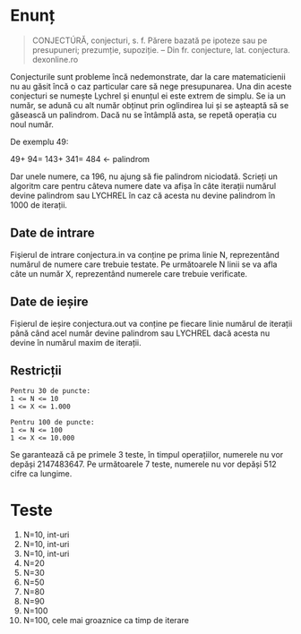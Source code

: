 # Enunț

> CONJECTÚRĂ, conjecturi, s. f. Părere bazată pe ipoteze sau pe presupuneri; prezumție, supoziție. – Din fr. conjecture, lat. conjectura.
dexonline.ro

Conjecturile sunt probleme încă nedemonstrate, dar la care matematicienii nu au găsit încă o caz particular care să nege presupunarea. Una din aceste conjecturi se numește Lychrel și enunțul ei este extrem de simplu. Se ia un număr, se adună cu alt număr obținut prin oglindirea lui și se așteaptă să se găsească un palindrom. Dacă nu se întâmplă asta, se repetă operația cu noul număr.

De exemplu 49:

49+
94=
143+
341=
484 <- palindrom

Dar unele numere, ca 196, nu ajung să fie palindrom niciodată. Scrieți un algoritm care pentru câteva numere date va afișa în câte iterații numărul devine palindrom sau LYCHREL în caz că acesta nu devine palindrom în 1000 de iterații.


## Date de intrare
Fişierul de intrare conjectura.in va conține pe prima linie N, reprezentând numărul de numere care trebuie testate. Pe următoarele N linii se va afla câte un număr X, reprezentând numerele care trebuie verificate.

## Date de ieșire
Fișierul de ieșire conjectura.out va conține pe fiecare linie numărul de iterații până când acel număr devine palindrom sau LYCHREL dacă acesta nu devine în numărul maxim de iterații.

## Restricții

```
Pentru 30 de puncte:
1 <= N <= 10
1 <= X <= 1.000

Pentru 100 de puncte:
1 <= N <= 100
1 <= X <= 10.000
```

Se garantează că pe primele 3 teste, în timpul operațiilor, numerele nu vor depăși 2147483647. Pe următoarele 7 teste, numerele nu vor depăși 512 cifre ca lungime.

# Teste

1. N=10, int-uri
2. N=10, int-uri
3. N=10, int-uri
4. N=20
5. N=30
6. N=50
7. N=80
8. N=90
9. N=100
10. N=100, cele mai groaznice ca timp de iterare
